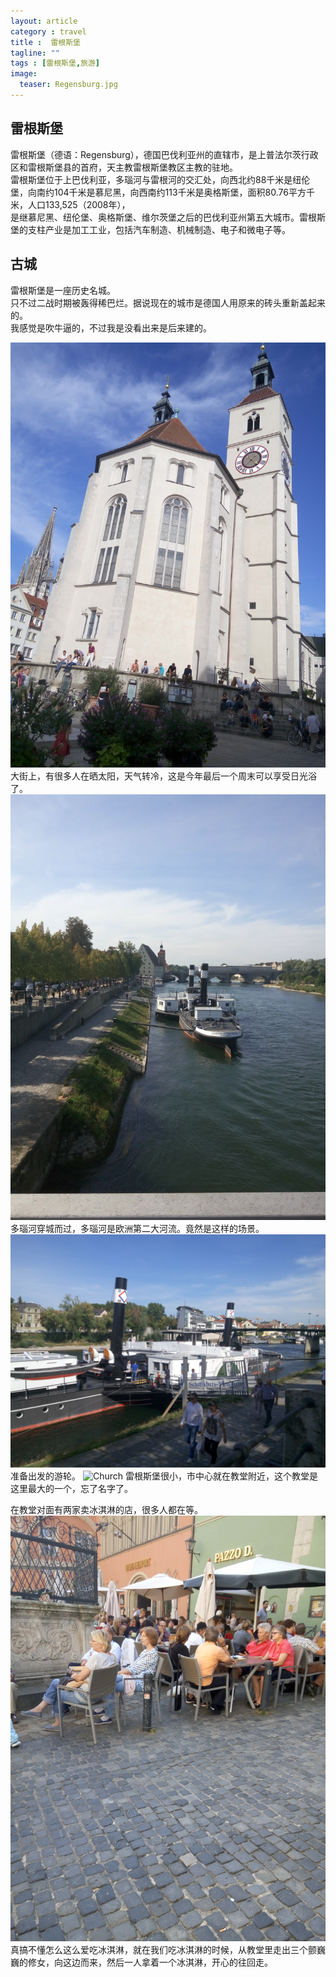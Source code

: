 ```yaml
---
layout: article
category : travel
title :  雷根斯堡
tagline: ""
tags : [雷根斯堡,旅游]
image:
  teaser: Regensburg.jpg
---
```


## 雷根斯堡
<span>雷根斯堡（德语：Regensburg），德国巴伐利亚州的直辖市，是上普法尔茨行政区和雷根斯堡县的首府，天主教雷根斯堡教区主教的驻地。 <br/>
雷根斯堡位于上巴伐利亚，多瑙河与雷根河的交汇处，向西北约88千米是纽伦堡，向南约104千米是慕尼黑，向西南约113千米是奥格斯堡，面积80.76平方千米，人口133,525（2008年），<br/>
是继慕尼黑、纽伦堡、奥格斯堡、维尔茨堡之后的巴伐利亚州第五大城市。雷根斯堡的支柱产业是加工工业，包括汽车制造、机械制造、电子和微电子等。</span>


## 古城
雷根斯堡是一座历史名城。<br/>
只不过二战时期被轰得稀巴烂。据说现在的城市是德国人用原来的砖头重新盖起来的。<br/>
我感觉是吹牛逼的，不过我是没看出来是后来建的。<br/>

<img src="/images/Regensburg/Sunshine.jpg" alt="Sunshine" title="Sunshine"/>
大街上，有很多人在晒太阳，天气转冷，这是今年最后一个周末可以享受日光浴了。

<img src="/images/Regensburg/Donau.jpg" alt="Donau" title="Donau"/>
多瑙河穿城而过，多瑙河是欧洲第二大河流。竟然是这样的场景。
<img src="/images/Regensburg/ShipOnDonau.jpg" alt="ShipOnDonau" title="ShipOnDonau"/>
准备出发的游轮。


<img src="/images/Regensburg/Church.jpg" alt="Church" title="Church"/>
雷根斯堡很小，市中心就在教堂附近，这个教堂是这里最大的一个，忘了名字了。

在教堂对面有两家卖冰淇淋的店，很多人都在等。
<img src="/images/Regensburg/WaitIceCream.jpg" alt="WaitIceCream" title="WaitIceCream"/>
真搞不懂怎么这么爱吃冰淇淋，就在我们吃冰淇淋的时候，从教堂里走出三个颤巍巍的修女，向这边而来，然后一人拿着一个冰淇淋，开心的往回走。






